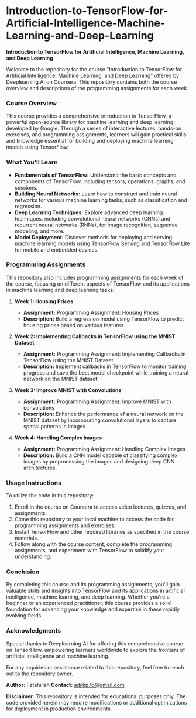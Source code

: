 # Introduction-to-TensorFlow-for-Artificial-Intelligence-Machine-Learning-and-Deep-Learning

**Introduction to TensorFlow for Artificial Intelligence, Machine Learning, and Deep Learning**

Welcome to the repository for the course "Introduction to TensorFlow for Artificial Intelligence, Machine Learning, and Deep Learning" offered by Deeplearning.AI on Coursera. This repository contains both the course overview and descriptions of the programming assignments for each week.

### Course Overview
This course provides a comprehensive introduction to TensorFlow, a powerful open-source library for machine learning and deep learning developed by Google. Through a series of interactive lectures, hands-on exercises, and programming assignments, learners will gain practical skills and knowledge essential for building and deploying machine learning models using TensorFlow.

### What You'll Learn
- **Fundamentals of TensorFlow:** Understand the basic concepts and components of TensorFlow, including tensors, operations, graphs, and sessions.
- **Building Neural Networks:** Learn how to construct and train neural networks for various machine learning tasks, such as classification and regression.
- **Deep Learning Techniques:** Explore advanced deep learning techniques, including convolutional neural networks (CNNs) and recurrent neural networks (RNNs), for image recognition, sequence modeling, and more.
- **Model Deployment:** Discover methods for deploying and serving machine learning models using TensorFlow Serving and TensorFlow Lite for mobile and embedded devices.

### Programming Assignments
This repository also includes programming assignments for each week of the course, focusing on different aspects of TensorFlow and its applications in machine learning and deep learning tasks:

1. **Week 1: Housing Prices**
   - **Assignment:** Programming Assignment: Housing Prices
   - **Description:** Build a regression model using TensorFlow to predict housing prices based on various features.

2. **Week 2: Implementing Callbacks in TensorFlow using the MNIST Dataset**
   - **Assignment:** Programming Assignment: Implementing Callbacks in TensorFlow using the MNIST Dataset
   - **Description:** Implement callbacks in TensorFlow to monitor training progress and save the best model checkpoint while training a neural network on the MNIST dataset.

3. **Week 3: Improve MNIST with Convolutions**
   - **Assignment:** Programming Assignment: Improve MNIST with convolutions
   - **Description:** Enhance the performance of a neural network on the MNIST dataset by incorporating convolutional layers to capture spatial patterns in images.

4. **Week 4: Handling Complex Images**
   - **Assignment:** Programming Assignment: Handling Complex Images
   - **Description:** Build a CNN model capable of classifying complex images by preprocessing the images and designing deep CNN architectures.

### Usage Instructions
To utilize the code in this repository:
1. Enroll in the course on Coursera to access video lectures, quizzes, and assignments.
2. Clone this repository to your local machine to access the code for programming assignments and exercises.
3. Install TensorFlow and other required libraries as specified in the course materials.
4. Follow along with the course content, complete the programming assignments, and experiment with TensorFlow to solidify your understanding.

### Conclusion
By completing this course and its programming assignments, you'll gain valuable skills and insights into TensorFlow and its applications in artificial intelligence, machine learning, and deep learning. Whether you're a beginner or an experienced practitioner, this course provides a solid foundation for advancing your knowledge and expertise in these rapidly evolving fields.

### Acknowledgments
Special thanks to Deeplearning.AI for offering this comprehensive course on TensorFlow, empowering learners worldwide to explore the frontiers of artificial intelligence and machine learning.

For any inquiries or assistance related to this repository, feel free to reach out to the repository owner.

**Author:** Fatahillah
**Contact:** adjikp76@gmail.com

**Disclaimer:** This repository is intended for educational purposes only. The code provided herein may require modifications or additional optimizations for deployment in production environments.
